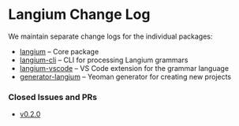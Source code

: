 # Langium Change Log

We maintain separate change logs for the individual packages:

 * [langium](./packages/langium/CHANGELOG.md) &ndash; Core package
 * [langium-cli](./packages/langium-cli/CHANGELOG.md) &ndash; CLI for processing Langium grammars
 * [langium-vscode](./packages/langium-vscode/CHANGELOG.md) &ndash; VS Code extension for the grammar language
 * [generator-langium](./packages/generator-langium/CHANGELOG.md) &ndash; Yeoman generator for creating new projects

### Closed Issues and PRs

 * [v0.2.0](https://github.com/langium/langium/milestone/1?closed=1)
